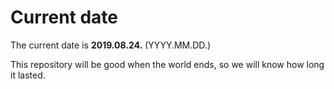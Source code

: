 # Current date

The current date is **2019.08.24.** (YYYY.MM.DD.)

This repository will be good when the world ends, so we will know how long it lasted.